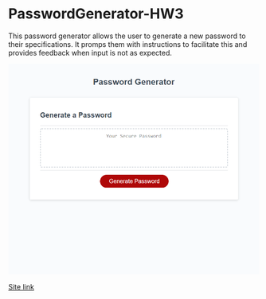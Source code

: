 # PasswordGenerator-HW3

This password generator allows the user to generate a new password to their specifications. It promps them with instructions to facilitate this and provides feedback when input is not as expected. 

![Screenshot](Assets/screenshot.png)

[Site link]()
